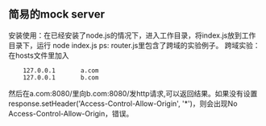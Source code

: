 ## 简易的mock server
安装使用：在已经安装了node.js的情况下，进入工作目录，将index.js放到工作目录下，运行 node index.js
ps: router.js里包含了跨域的实验例子。
跨域实验：在hosts文件里加入

		127.0.0.1       a.com
		127.0.0.1       b.com
然后在a.com:8080/里向b.com:8080/发http请求,可以返回结果。如果没有设置response.setHeader('Access-Control-Allow-Origin', '*')，则会出现No Access-Control-Allow-Origin，错误。
